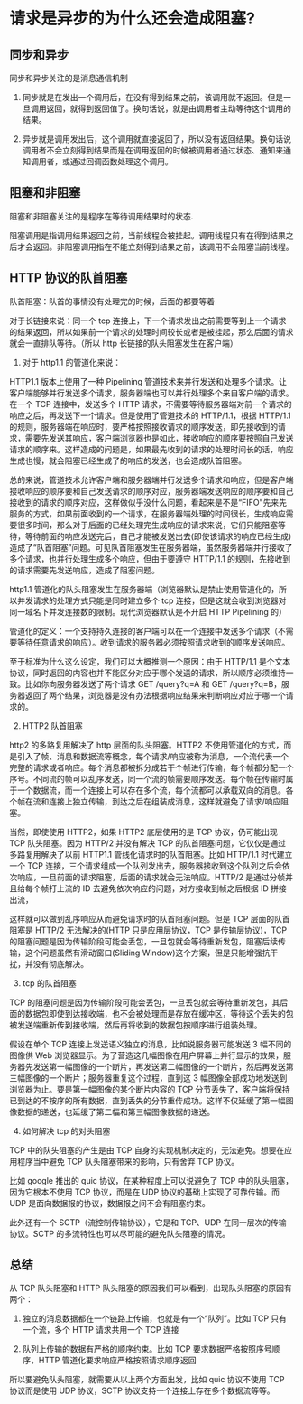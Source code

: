 # 请求是异步的为什么还会造成阻塞? 

## 同步和异步
同步和异步关注的是消息通信机制

1. 同步就是在发出一个调用后，在没有得到结果之前，该调用就不返回。但是一旦调用返回，就得到返回值了。换句话说，就是由调用者主动等待这个调用的结果。

2. 异步就是调用发出后，这个调用就直接返回了，所以没有返回结果。换句话说调用者不会立刻得到结果而是在调用返回的时候被调用者通过状态、通知来通知调用者，或通过回调函数处理这个调用。


## 阻塞和非阻塞
阻塞和非阻塞关注的是程序在等待调用结果时的状态.

阻塞调用是指调用结果返回之前，当前线程会被挂起。调用线程只有在得到结果之后才会返回。非阻塞调用指在不能立刻得到结果之前，该调用不会阻塞当前线程。

## HTTP 协议的队首阻塞

队首阻塞：队首的事情没有处理完的时候，后面的都要等着

对于长链接来说：同一个 tcp 连接上，下一个请求发出之前需要等到上一个请求的结果返回，所以如果前一个请求的处理时间较长或者是被挂起，那么后面的请求就会一直排队等待。（所以 http 长链接的队头阻塞发生在客户端）

1. 对于 http1.1 的管道化来说：

HTTP1.1 版本上使用了一种 Pipelining 管道技术来并行发送和处理多个请求。让客户端能够并行发送多个请求，服务器端也可以并行处理多个来自客户端的请求。在一个 TCP 连接中，发送多个 HTTP 请求，不需要等待服务器端对前一个请求的响应之后，再发送下一个请求。但是使用了管道技术的 HTTP/1.1，根据 HTTP/1.1 的规则，服务器端在响应时，要严格按照接收请求的顺序发送，即先接收到的请求，需要先发送其响应，客户端浏览器也是如此，接收响应的顺序要按照自己发送请求的顺序来。这样造成的问题是，如果最先收到的请求的处理时间长的话，响应生成也慢，就会阻塞已经生成了的响应的发送，也会造成队首阻塞。

总的来说，管道技术允许客户端和服务器端并行发送多个请求和响应，但是客户端接收响应的顺序要和自己发送请求的顺序对应，服务器端发送响应的顺序要和自己接收到的请求的顺序对应，这样做似乎没什么问题，看起来是不是“FIFO"先来先服务的方式，如果前面收到的一个请求，在服务器端处理的时间很长，生成响应需要很多时间，那么对于后面的已经处理完生成响应的请求来说，它们只能阻塞等待，等待前面的响应发送完后，自己才能被发送出去(即使该请求的响应已经生成)造成了“队首阻塞”问题。可见队首阻塞发生在服务器端，虽然服务器端并行接收了多个请求，也并行处理生成多个响应，但由于要遵守 HTTP/1.1 的规则，先接收到的请求需要先发送响应，造成了阻塞问题。

http1.1 管道化的队头阻塞发生在服务器端（浏览器默认是禁止使用管道化的，所以并发请求的处理方式只能是同时建立多个 tcp 连接，但是这就会收到浏览器对同一域名下并发连接数的限制。现代浏览器默认是不开启 HTTP Pipelining 的）

管道化的定义：一个支持持久连接的客户端可以在一个连接中发送多个请求（不需要等待任意请求的响应）。收到请求的服务器必须按照请求收到的顺序发送响应。

至于标准为什么这么设定，我们可以大概推测一个原因：由于 HTTP/1.1 是个文本协议，同时返回的内容也并不能区分对应于哪个发送的请求，所以顺序必须维持一致。比如你向服务器发送了两个请求 GET /query?q=A 和 GET /query?q=B，服务器返回了两个结果，浏览器是没有办法根据响应结果来判断响应对应于哪一个请求的。

2. HTTP2 队首阻塞

http2 的多路复用解决了 http 层面的队头阻塞。HTTP2 不使用管道化的方式，而是引入了帧、消息和数据流等概念，每个请求/响应被称为消息，一个流代表一个完整的请求或者响应。每个消息都被拆分成若干个帧进行传输，每个帧都分配一个序号。不同流的帧可以乱序发送，同一个流的帧需要顺序发送。每个帧在传输时属于一个数据流，而一个连接上可以存在多个流，每个流都可以承载双向的消息。各个帧在流和连接上独立传输，到达之后在组装成消息，这样就避免了请求/响应阻塞。

当然，即使使用 HTTP2，如果 HTTP2 底层使用的是 TCP 协议，仍可能出现 TCP 队头阻塞。因为 HTTP/2 并没有解决 TCP 的队首阻塞问题，它仅仅是通过多路复用解决了以前 HTTP1.1 管线化请求时的队首阻塞。比如 HTTP/1.1 时代建立一个 TCP 连接，三个请求组成一个队列发出去，服务器接收到这个队列之后会依次响应，一旦前面的请求阻塞，后面的请求就会无法响应。HTTP/2 是通过分帧并且给每个帧打上流的 ID 去避免依次响应的问题，对方接收到帧之后根据 ID 拼接出流，

这样就可以做到乱序响应从而避免请求时的队首阻塞问题。但是 TCP 层面的队首阻塞是 HTTP/2 无法解决的(HTTP 只是应用层协议，TCP 是传输层协议)，TCP 的阻塞问题是因为传输阶段可能会丢包，一旦包就会等待重新发包，阻塞后续传输，这个问题虽然有滑动窗口(Sliding Window)这个方案，但是只能增强抗干扰，并没有彻底解决。

3. tcp 的队首阻塞

TCP 的阻塞问题是因为传输阶段可能会丢包，一旦丢包就会等待重新发包，其后面的数据包即使到达接收端，也不会被处理而是存放在缓冲区，等待这个丢失的包被发送端重新传到接收端，然后再将收到的数据包按顺序进行组装处理。

假设在单个 TCP 连接上发送语义独立的消息，比如说服务器可能发送 3 幅不同的图像供 Web 浏览器显示。为了营造这几幅图像在用户屏幕上并行显示的效果，服务器先发送第一幅图像的一个断片，再发送第二幅图像的一个断片，然后再发送第三幅图像的一个断片；服务器重复这个过程，直到这 3 幅图像全部成功地发送到浏览器为止。要是第一幅图像的某个断片内容的 TCP 分节丢失了，客户端将保持已到达的不按序的所有数据，直到丢失的分节重传成功。这样不仅延缓了第一幅图像数据的递送，也延缓了第二幅和第三幅图像数据的递送。

4. 如何解决 tcp 的对头阻塞

TCP 中的队头阻塞的产生是由 TCP 自身的实现机制决定的，无法避免。想要在应用程序当中避免 TCP 队头阻塞带来的影响，只有舍弃 TCP 协议。

比如 google 推出的 quic 协议，在某种程度上可以说避免了 TCP 中的队头阻塞，因为它根本不使用 TCP 协议，而是在 UDP 协议的基础上实现了可靠传输。而 UDP 是面向数据报的协议，数据报之间不会有阻塞约束。

此外还有一个 SCTP（流控制传输协议），它是和 TCP、UDP 在同一层次的传输协议。SCTP 的多流特性也可以尽可能的避免队头阻塞的情况。

## 总结
从 TCP 队头阻塞和 HTTP 队头阻塞的原因我们可以看到，出现队头阻塞的原因有两个：

1. 独立的消息数据都在一个链路上传输，也就是有一个“队列”。比如 TCP 只有一个流，多个 HTTP 请求共用一个 TCP 连接

2. 队列上传输的数据有严格的顺序约束。比如 TCP 要求数据严格按照序号顺序，HTTP 管道化要求响应严格按照请求顺序返回

所以要避免队头阻塞，就需要从以上两个方面出发，比如 quic 协议不使用 TCP 协议而是使用 UDP 协议，SCTP 协议支持一个连接上存在多个数据流等等。